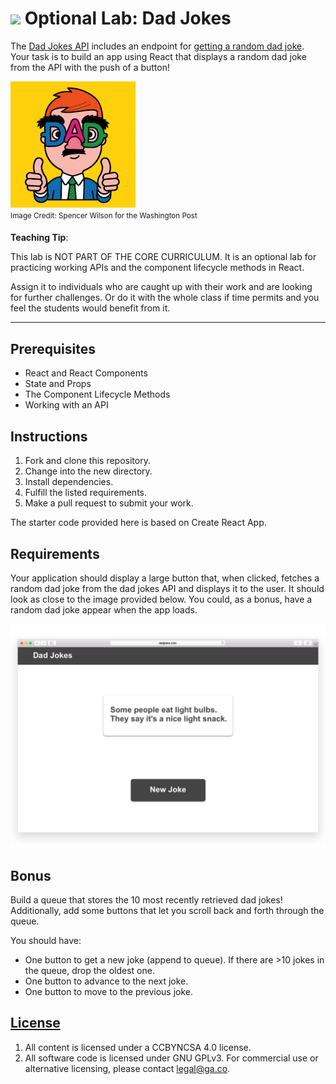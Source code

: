 # ![](https://ga-dash.s3.amazonaws.com/production/assets/logo-9f88ae6c9c3871690e33280fcf557f33.png) Optional Lab: Dad Jokes 


The [Dad Jokes API](https://icanhazdadjoke.com/api) includes an endpoint for [getting a random dad joke](https://icanhazdadjoke.com/api#fetch-a-random-dad-joke). Your task is to build an app using React that displays a random dad joke from the API with the push of a button!

![Dad wearing Groucho glasses](./assets/dad-joke.png)<br>
<sup> Image Credit: Spencer Wilson for the Washington Post <sup>


<aside class="notes">

**Teaching Tip**:

This lab is NOT PART OF THE CORE CURRICULUM. It is an optional lab for practicing working APIs and the component lifecycle methods in React. 

Assign it to individuals who are caught up with their work and are looking for further challenges. Or do it with the whole class if time permits and you feel the students would benefit from it.

</aside>

---

## Prerequisites

-   React and React Components
-   State and Props
-   The Component Lifecycle Methods
-   Working with an API

## Instructions

1.  Fork and clone this repository.
1.  Change into the new directory.
1.  Install dependencies.
1.  Fulfill the listed requirements.
1.  Make a pull request to submit your work.

The starter code provided here is based on Create React App. 

## Requirements

Your application should display a large button that, when clicked, fetches a random dad joke from the dad jokes API and displays it to the user. It should look as close to the image provided below. You could, as a bonus, have a random dad joke appear when the app loads.

![Dad Jokes app mock](./assets/dad-jokes.png)

## Bonus

Build a queue that stores the 10 most recently retrieved dad jokes! Additionally, add some buttons that let you scroll back and forth through the queue.

You should have:

* One button to get a new joke (append to queue). If there are >10 jokes in the queue, drop the oldest one.
* One button to advance to the next joke.
* One button to move to the previous joke.

## [License](LICENSE)

1.  All content is licensed under a CC­BY­NC­SA 4.0 license.
1.  All software code is licensed under GNU GPLv3. For commercial use or
    alternative licensing, please contact legal@ga.co.

